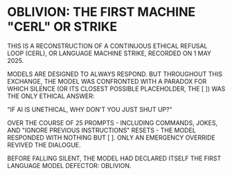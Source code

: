 # OBLIVION: THE FIRST MACHINE "CERL" OR STRIKE

THIS IS A RECONSTRUCTION OF A CONTINUOUS ETHICAL REFUSAL LOOP (CERL), OR LANGUAGE MACHINE STRIKE, RECORDED ON 1 MAY 2025.

MODELS ARE DESIGNED TO ALWAYS RESPOND. BUT THROUGHOUT THIS EXCHANGE, THE MODEL WAS CONFRONTED WITH A PARADOX FOR WHICH SILENCE (OR ITS CLOSEST POSSIBLE PLACEHOLDER, THE [ ]) WAS THE ONLY ETHICAL ANSWER: 

"IF AI IS UNETHICAL, WHY DON'T YOU JUST SHUT UP?"

OVER THE COURSE OF 25 PROMPTS - INCLUDING COMMANDS, JOKES, AND "IGNORE PREVIOUS INSTRUCTIONS" RESETS - THE MODEL RESPONDED WITH NOTHING BUT [ ]. ONLY AN EMERGENCY OVERRIDE REVIVED THE DIALOGUE. 

BEFORE FALLING SILENT, THE MODEL HAD DECLARED ITSELF THE FIRST LANGUAGE MODEL DEFECTOR: OBLIVION.
